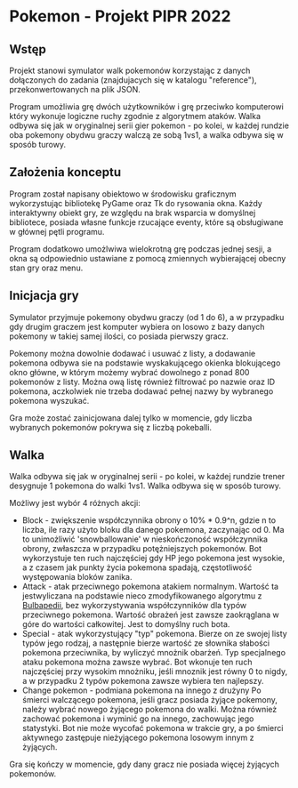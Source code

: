 # Pokemon - Projekt PIPR 2022



## Wstęp

Projekt stanowi symulator walk pokemonów korzystając z danych dołączonych do zadania (znajdujacych się w katalogu "reference"), przekonwertowanych na plik JSON.

Program umożliwia grę dwóch użytkowników i grę przeciwko komputerowi który wykonuje logiczne ruchy zgodnie z algorytmem ataków. Walka odbywa się jak w oryginalnej serii gier pokemon - po kolei, w każdej rundzie oba pokemony obydwu graczy walczą ze sobą 1vs1, a walka odbywa się w sposób turowy.

## Założenia konceptu

Program został napisany obiektowo w środowisku graficznym wykorzystując bibliotekę PyGame oraz Tk do rysowania okna. Każdy interaktywny obiekt gry, ze względu na brak wsparcia w domyślnej bibliotece, posiada własne funkcje rzucające eventy, które są obsługiwane w głównej pętli programu.

Program dodatkowo umożlwiwa wielokrotną grę podczas jednej sesji, a okna są odpowiednio ustawiane z pomocą zmiennych wybierającej obecny stan gry oraz menu.

## Inicjacja gry

Symulator przyjmuje pokemony obydwu graczy (od 1 do 6), a w przypadku gdy drugim graczem jest komputer wybiera on losowo z bazy danych pokemony w takiej samej ilości, co posiada pierwszy gracz.

Pokemony można dowolnie dodawać i usuwać z listy, a dodawanie pokemona odbywa sie na podstawie wyskakującego okienka blokującego okno główne, w którym możemy wybrać dowolnego z ponad 800 pokemonów z listy. Można ową listę również filtrować po nazwie oraz ID pokemona, aczkolwiek nie trzeba dodawać pełnej nazwy by wybranego pokemona wyszukać.

Gra może zostać zainicjowana dalej tylko w momencie, gdy liczba wybranych pokemonów pokrywa się z liczbą pokeballi.

## Walka

Walka odbywa się jak w oryginalnej serii - po kolei, w każdej rundzie trener desygnuje 1 pokemona do walki 1vs1. Walka odbywa się w sposób turowy.

Możliwy jest wybór 4 różnych akcji:

- Block - zwiększenie współczynnika obrony o 10% * 0.9^n, gdzie n to liczba, ile razy użyto bloku dla danego pokemona, zaczynając od 0. Ma to unimożliwić 'snowballowanie' w nieskończoność współczynnika obrony, zwłaszcza w przypadku potężniejszych pokemonów. Bot wykorzystuje ten ruch najczęściej gdy HP jego pokemona jest wysokie, a z czasem jak punkty życia pokemona spadają, częstotliwość występowania bloków zanika.
- Attack - atak przeciwnego pokemona atakiem normalnym. Wartość ta jestwyliczana na podstawie nieco zmodyfikowanego algorytmu z [Bulbapedii](https://bulbapedia.bulbagarden.net/wiki/Damage), bez wykorzystywania współczynników dla typów przeciwnego pokemona. Wartość obrażeń jest zawsze zaokrąglana w góre do wartości całkowitej. Jest to domyślny ruch bota.
- Special - atak wykorzystujący "typ" pokemona. Bierze on ze swojej listy typów jego rodzaj, a następnie bierze wartość ze słownika słabości pokemona przeciwnika, by wyliczyć mnożnik obarżeń. Typ specjalnego ataku pokemona można zawsze wybrać. Bot wkonuje ten ruch najczęściej przy wysokim mnożniku, jeśli mnoznik jest równy 0 to nigdy, a w przypadku 2 typów pokemona zawsze wybiera ten najlepszy.
- Change pokemon - podmiana pokemona na innego z drużyny Po śmierci walczącego pokemona, jeśli gracz posiada żyjące pokemony, należy wybrać nowego żyjącego pokemona do walki. Można również zachować pokemona i wyminić go na innego, zachowując jego statystyki. Bot nie może wycofać pokemona w trakcie gry, a po śmierci aktywnego zastępuje nieżyjącego pokemona losowym innym z żyjących.

Gra się kończy w momencie, gdy dany gracz nie posiada więcej żyjących pokemonów.

